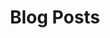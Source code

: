 ---
title: 'Blog Posts'
description: 'Blog posts by dajocarter'
layout: posts.hbs
permalink: false
---